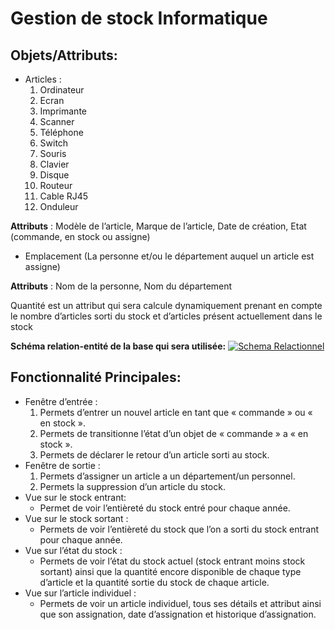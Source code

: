 # **Gestion de stock Informatique**

## **Objets/Attributs:**

- Articles :
    1. Ordinateur
    2. Ecran
    3. Imprimante
    4. Scanner
    5. Téléphone
    6. Switch
    7. Souris
    8. Clavier
    9. Disque
    10. Routeur
    11. Cable RJ45
    12. Onduleur

**Attributs** : Modèle de l’article, Marque de l’article, Date de création, Etat (commande, en stock ou assigne)

- Emplacement (La personne et/ou le département auquel un article est assigne)

**Attributs** : Nom de la personne, Nom du département

Quantité est un attribut qui sera calcule dynamiquement prenant en compte le nombre d’articles sorti du stock et d’articles présent actuellement dans le stock

**Schéma relation-entité de la base qui sera utilisée:**
<a href="#"><img src="https://ibb.co/jR93kyT" alt="Schema Relactionnel"></a>
## **Fonctionnalité Principales:**

- Fenêtre d’entrée :
    1. Permets d’entrer un nouvel article en tant que « commande » ou « en stock ».
    2. Permets de transitionne l’état d’un objet de « commande » a « en stock ».
    3. Permets de déclarer le retour d’un article sorti au stock.
- Fenêtre de sortie :
    1. Permets d’assigner un article a un département/un personnel.
    2. Permets la suppression d’un article du stock.
- Vue sur le stock entrant:
  - Permet de voir l’entièreté du stock entré pour chaque année.
- Vue sur le stock sortant :
  - Permets de voir l’entièreté du stock que l’on a sorti du stock entrant pour chaque année.
- Vue sur l’état du stock :
  - Permets de voir l’état du stock actuel (stock entrant moins stock sortant) ainsi que la quantité encore disponible de chaque type d’article et la quantité sortie du stock de chaque article.
- Vue sur l’article individuel :
  - Permets de voir un article individuel, tous ses détails et attribut ainsi que son assignation, date d’assignation et historique d’assignation.
